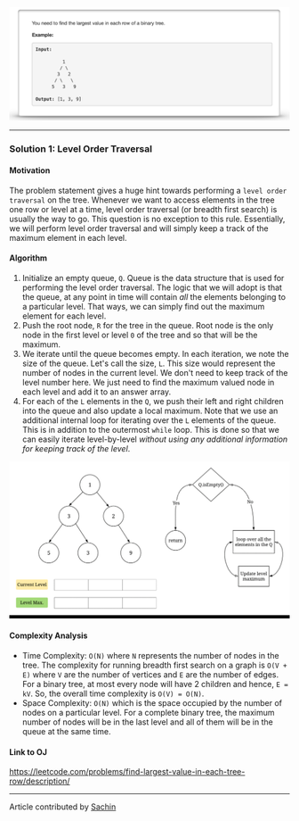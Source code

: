 <p align="center">
<img src="../../Images/Largest-Value-in-Each-Tree-Row/main.png" width="600">
</p>

---
### Solution 1: Level Order Traversal

#### Motivation

The problem statement gives a huge hint towards performing a `level order traversal` on the tree. Whenever we want to access elements in the tree one row or level at a time, level order traversal (or breadth first search) is usually the way to go. This question is no exception to this rule. Essentially, we will perform level order traversal and will simply keep a track of the maximum element in each level. 

#### Algorithm

1. Initialize an empty queue, `Q`. Queue is the data structure that is used for performing the level order traversal. The logic that we will adopt is that the queue, at any point in time will contain *all* the elements belonging to a particular level. That ways, we can simply find out the maximum element for each level.
2. Push the root node, `R` for the tree in the queue. Root node is the only node in the first level or level `0` of the tree and so that will be the maximum.
3. We iterate until the queue becomes empty. In each iteration, we note the size of the queue. Let's call the size, `L`. This size would represent the number of nodes in the current level. We don't need to keep track of the level number here. We just need to find the maximum valued node in each level and add it to an answer array. 
4. For each of the `L` elements in the `Q`, we push their left and right children into the queue and also update a local maximum. Note that we use an additional internal loop for iterating over the `L` elements of the queue. This is in addition to the outermost `while` loop. This is done so that we can easily iterate level-by-level *without using any additional information for keeping track of the level*.

<p align="center">
<img src="../../Images/Largest-Value-in-Each-Tree-Row/dry_run.gif" width="600">
</p>

#### Complexity Analysis

* Time Complexity: `O(N)` where `N` represents the number of nodes in the tree. The complexity for running breadth first search on a graph is `O(V + E)` where `V` are the number of vertices and `E` are the number of edges. For a binary tree, at most every node will have 2 children and hence, `E = kV`. So, the overall time complexity is `O(V) = O(N)`.
* Space Complexity: `O(N)` which is the space occupied by the number of nodes on a particular level. For a complete binary tree, the maximum number of nodes will be in the last level and all of them will be in the queue at the same time. 

#### Link to OJ

https://leetcode.com/problems/find-largest-value-in-each-tree-row/description/

---
Article contributed by [Sachin](https://github.com/edorado93)




